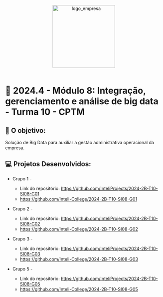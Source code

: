 <div align="center">

<img src="https://upload.wikimedia.org/wikipedia/commons/thumb/f/fb/CPTM_%28Logo%29.svg/2560px-CPTM_%28Logo%29.svg.png" alt="logo_empresa" width="200"/>

</div>

<br>

# 🙋 2024.4 - Módulo 8: Integração, gerenciamento e análise de big data - Turma 10 - CPTM


## 🎯 O objetivo:
Solução de Big Data para auxiliar a gestão administrativa operacional da empresa.

## 💻 Projetos Desenvolvidos: 

- Grupo 1 - 
  - Link do repositório: https://github.com/InteliProjects/2024-2B-T10-SI08-G01
  - https://github.com/Inteli-College/2024-2B-T10-SI08-G01

- Grupo 2 - 
  - Link do repositório: https://github.com/InteliProjects/2024-2B-T10-SI08-G02
  - https://github.com/Inteli-College/2024-2B-T10-SI08-G02

- Grupo 3 -  
  - Link do repositório: https://github.com/InteliProjects/2024-2B-T10-SI08-G03
  - https://github.com/Inteli-College/2024-2B-T10-SI08-G03

- Grupo 5 - 
  - Link do repositório: https://github.com/InteliProjects/2024-2B-T10-SI08-G05
  - https://github.com/Inteli-College/2024-2B-T10-SI08-G05
